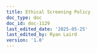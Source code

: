 ```yaml
---
title: Ethical Screening Policy
doc_type: doc
doc_id: doc-1129
last_edited_date: '2025-05-25'
last_edited_by: Ryan Laird
version: '1.0'
---
```


<!-- Unsupported block type: unsupported -->
